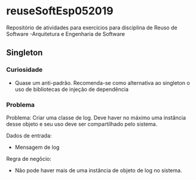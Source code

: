 # reuseSoftEsp052019
Repositório de atividades para exercícios para disciplina de Reuso de Software -Arquitetura e Engenharia de Software

## Singleton

### Curiosidade
- Quase um anti-padrão. Recomenda-se como alternativa ao singleton o uso de bibliotecas de injeção de dependência

### Problema
Problema: 
Criar uma classe de log. Deve haver no máximo uma instância desse objeto e seu uso deve ser compartilhado pelo sistema.

Dados de entrada:
- Mensagem de log

Regra de negõcio: 
- Não pode haver mais de uma instância de objeto de log no sistema.
